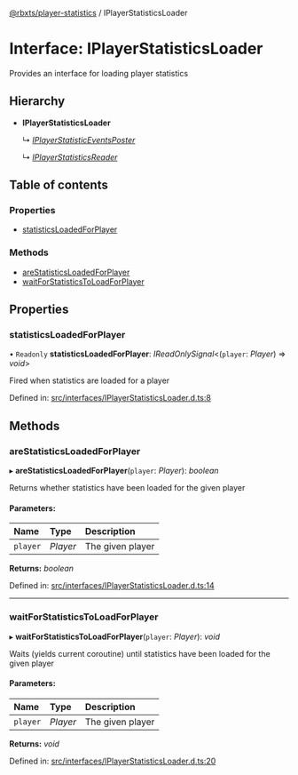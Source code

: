 [@rbxts/player-statistics](../README.md) / IPlayerStatisticsLoader

# Interface: IPlayerStatisticsLoader

Provides an interface for loading player statistics

## Hierarchy

* **IPlayerStatisticsLoader**

  ↳ [*IPlayerStatisticEventsPoster*](iplayerstatisticeventsposter.md)

  ↳ [*IPlayerStatisticsReader*](iplayerstatisticsreader.md)

## Table of contents

### Properties

- [statisticsLoadedForPlayer](iplayerstatisticsloader.md#statisticsloadedforplayer)

### Methods

- [areStatisticsLoadedForPlayer](iplayerstatisticsloader.md#arestatisticsloadedforplayer)
- [waitForStatisticsToLoadForPlayer](iplayerstatisticsloader.md#waitforstatisticstoloadforplayer)

## Properties

### statisticsLoadedForPlayer

• `Readonly` **statisticsLoadedForPlayer**: *IReadOnlySignal*<(`player`: *Player*) => *void*\>

Fired when statistics are loaded for a player

Defined in: [src/interfaces/IPlayerStatisticsLoader.d.ts:8](https://github.com/Bytebit-Org/roblox-PlayerStatistics/blob/cabdfbf/src/interfaces/IPlayerStatisticsLoader.d.ts#L8)

## Methods

### areStatisticsLoadedForPlayer

▸ **areStatisticsLoadedForPlayer**(`player`: *Player*): *boolean*

Returns whether statistics have been loaded for the given player

#### Parameters:

Name | Type | Description |
:------ | :------ | :------ |
`player` | *Player* | The given player    |

**Returns:** *boolean*

Defined in: [src/interfaces/IPlayerStatisticsLoader.d.ts:14](https://github.com/Bytebit-Org/roblox-PlayerStatistics/blob/cabdfbf/src/interfaces/IPlayerStatisticsLoader.d.ts#L14)

___

### waitForStatisticsToLoadForPlayer

▸ **waitForStatisticsToLoadForPlayer**(`player`: *Player*): *void*

Waits (yields current coroutine) until statistics have been loaded for the given player

#### Parameters:

Name | Type | Description |
:------ | :------ | :------ |
`player` | *Player* | The given player    |

**Returns:** *void*

Defined in: [src/interfaces/IPlayerStatisticsLoader.d.ts:20](https://github.com/Bytebit-Org/roblox-PlayerStatistics/blob/cabdfbf/src/interfaces/IPlayerStatisticsLoader.d.ts#L20)
